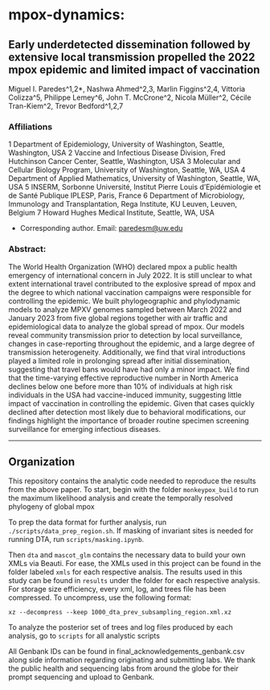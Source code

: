 # mpox-dynamics:

## Early underdetected dissemination followed by extensive local transmission propelled the 2022 mpox epidemic and limited impact of vaccination 

Miguel I. Paredes^1,2*, Nashwa Ahmed^2,3, Marlin Figgins^2,4, Vittoria Colizza^5, Philippe Lemey^6, John T. McCrone^2, Nicola Müller^2, Cécile Tran-Kiem^2, Trevor Bedford^1,2,7

### Affiliations
1 Department of Epidemiology, University of Washington, Seattle, Washington, USA
2 Vaccine and Infectious Disease Division, Fred Hutchinson Cancer Center, Seattle, Washington, USA
3 Molecular and Cellular Biology Program,  University of Washington, Seattle, WA, USA
4 Department of Applied Mathematics, University of Washington, Seattle, WA, USA
5 INSERM, Sorbonne Université, Institut Pierre Louis d’Epidémiologie et de Santé Publique   IPLESP, Paris, France
6 Department of Microbiology, Immunology and Transplantation, Rega Institute, KU Leuven, Leuven, Belgium
7 Howard Hughes Medical Institute, Seattle, WA, USA
* Corresponding author. Email: paredesm@uw.edu

### Abstract: 
The World Health Organization (WHO) declared mpox a public health emergency of international concern in July 2022. It is still unclear to what extent international travel contributed to the explosive spread of mpox and the degree to which national vaccination campaigns were responsible for controlling the epidemic. We built phylogeographic and phylodynamic models to analyze MPXV genomes sampled between March 2022 and January 2023 from five global regions together with air traffic and epidemiological data to analyze the global spread of mpox. Our models reveal community transmission prior to detection by local surveillance, changes in case-reporting throughout the epidemic, and a large degree of transmission heterogeneity. Additionally, we find that viral introductions played a limited role in prolonging spread after initial dissemination, suggesting that travel bans would have had only a minor impact. We find that the time-varying effective reproductive number in North America declines below one before more than 10% of individuals at high risk individuals in the USA had vaccine-induced immunity, suggesting little impact of vaccination in controlling the epidemic. Given that cases quickly declined after detection most likely due to behavioral modifications, our findings highlight the importance of broader routine specimen screening surveillance for emerging infectious diseases. 

------------

## Organization

This repository contains the analytic code needed to reproduce the results from the above paper. To start, begin with the folder `monkeypox_build` to run the maximum likelihood analysis and create the temporally resolved phylogeny of global mpox

To prep the data format for further analysis, run `./scripts/data_prep_region.sh`. If masking of invariant sites is needed for running DTA, run `scripts/masking.ipynb`.

Then `dta` and `mascot_glm` contains the necessary data to build your own XMLs via Beauti. For ease, the XMLs used in this project can be found in the folder labeled `xmls` for each respective analsis. The results used in this study can be found in `results` under the folder for each respective analysis. For storage size efficiency, every xml, log, and trees file has been compressed. To uncompress, use the following format:

`xz --decompress --keep 1000_dta_prev_subsampling_region.xml.xz`

To analyze the posterior set of trees and log files produced by each analysis, go to `scripts` for all analystic scripts

All Genbank IDs can be found in final_acknowledgements_genbank.csv along side information regarding originating and submitting labs. We thank the public health and sequencing labs from around the globe for their prompt sequencing and upload to Genbank.








